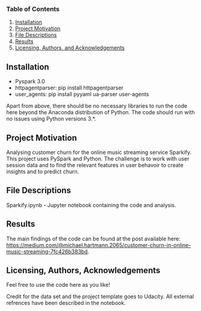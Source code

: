 ### Table of Contents

1. [Installation](#installation)
2. [Project Motivation](#motivation)
3. [File Descriptions](#files)
4. [Results](#results)
5. [Licensing, Authors, and Acknowledgements](#licensing)

## Installation <a name="installation"></a>

- Pyspark 3.0
- httpagentparser: pip install httpagentparser
- user_agents: pip install pyyaml ua-parser user-agents

Apart from above, there should be no necessary libraries to run the code here beyond the Anaconda distribution of Python. The code should run with no issues using Python versions 3.*.

## Project Motivation<a name="motivation"></a>

Analysing customer churn for the online music streaming service Sparkify.
This project uses PySpark and Python. The challenge is to work with user session data and to find the relevant features in user behavoir to create insights and to predict churn.

## File Descriptions <a name="files"></a>

Sparkify.ipynb - Jupyter notebook containing the code and analysis.

## Results<a name="results"></a>

The main findings of the code can be found at the post available here:
https://medium.com/@michael.hartmann.2065/customer-churn-in-online-music-streaming-7fc426b383bd.

## Licensing, Authors, Acknowledgements<a name="licensing"></a>

Feel free to use the code here as you like!

Credit for the data set and the project template goes to Udacity. All external refrences have been described in the notebook.
